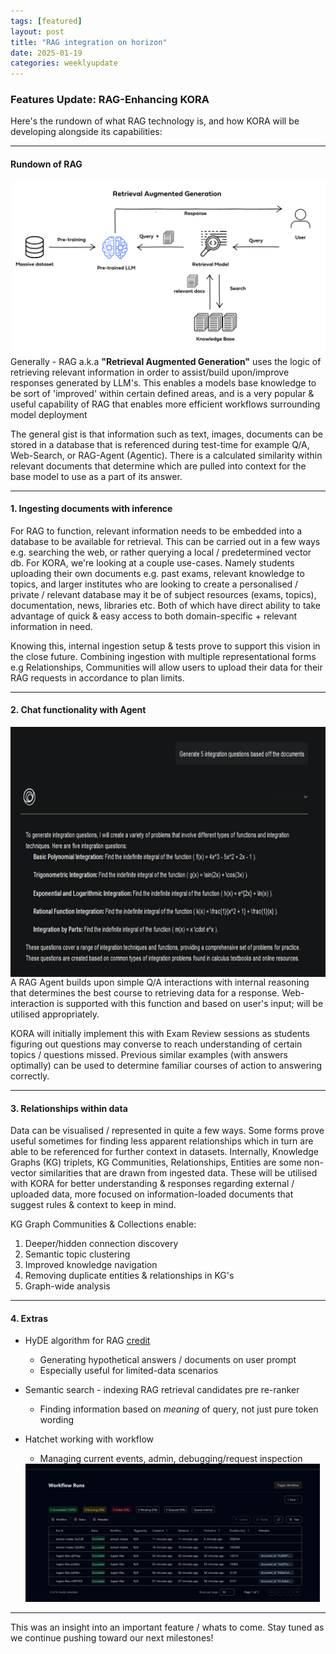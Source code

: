 ```yaml
---
tags: [featured]
layout: post  
title: "RAG integration on horizon"  
date: 2025-01-19 
categories: weeklyupdate  
---
```


### Features Update: RAG-Enhancing KORA 

Here's the rundown of what RAG technology is, and how KORA will be developing alongside its capabilities:

---

#### **Rundown of RAG**  
<img src="/img/rag_pipel.png" width="500" height="280" align="right"> 

Generally - RAG a.k.a **"Retrieval Augmented Generation"** uses the logic of retrieving relevant information in order to assist/build upon/improve responses generated by LLM's. 
This enables a models base knowledge to be sort of 'improved' within certain defined areas, and is a very popular & useful capability of RAG that enables more efficient workflows surrounding model deployment

The general gist is that information such as text, images, documents can be stored in a database that is referenced during test-time for example Q/A, Web-Search, or RAG-Agent (Agentic). There is a calculated similarity within relevant documents that determine which are pulled into context for the base model to use as a part of its answer.


---

#### **1. Ingesting documents with inference**  
For RAG to function, relevant information needs to be embedded into a database to be available for retrieval. This can be carried out in a few ways e.g. searching the web, or rather querying a local / predetermined vector db. For KORA, we're looking at a couple use-cases. Namely students uploading their own documents e.g. past exams, relevant knowledge to topics, and larger institutes who are looking to create a personalised / private / relevant database may it be of subject resources (exams, topics), documentation, news, libraries etc. Both of which have direct ability to take advantage of quick & easy access to both domain-specific + relevant information in need.


Knowing this, internal ingestion setup & tests prove to support this vision in the close future. Combining ingestion with multiple representational forms e.g Relationships, Communities will allow users to upload their data for their RAG requests in accordance to plan limits.  

---

#### **2. Chat functionality with Agent**  
<img src="/img/gen_example1.png" width="600" height="400" align="left"> 

A RAG Agent builds upon simple Q/A interactions with internal reasoning that determines the best course to retrieving data for a response. Web-interaction is supported with this function and based on user's input; will be utilised appropriately.


KORA will initially implement this with Exam Review sessions as students figuring out questions may converse to reach understanding of certain topics / questions missed. Previous similar examples (with answers optimally) can be used to determine familiar courses of action to answering correctly.


---

#### **3. Relationships within data**  
Data can be visualised / represented in quite a few ways. Some forms prove useful sometimes for finding less apparent relationships which in turn are able to be referenced for further context in datasets. Internally, Knowledge Graphs (KG) triplets, KG Communities, Relationships, Entities are some non-vector similarities that are drawn from ingested data. These will be utilised with KORA for better understanding & responses regarding external / uploaded data, more focused on information-loaded documents that suggest rules & context to keep in mind. 

KG Graph Communities & Collections enable:
1. Deeper/hidden connection discovery
2. Semantic topic clustering
3. Improved knowledge navigation
4. Removing duplicate entities & relationships in KG's
5. Graph-wide analysis

---

#### **4. Extras**  

* HyDE algorithm for RAG  [credit](https://r2r-docs.sciphi.ai/documentation/advanced-rag)
  * Generating hypothetical answers / documents on user prompt
  * Especially useful for limited-data scenarios 

* Semantic search - indexing RAG retrieval candidates pre re-ranker
  * Finding information based on *meaning* of query, not just pure token wording

* Hatchet working with workflow
  * Managing current events, admin, debugging/request inspection
  <img src="/img/hatchet_runs.png" width="471" height="221"> 
---

This was an insight into an important feature / whats to come. Stay tuned as we continue pushing toward our next milestones! 
